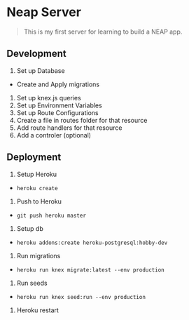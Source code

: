 # Neap Server

> This is my first server for learning to build a NEAP app.

## Development

1. Set up Database
 - Create and Apply migrations
1. Set up knex.js queries
1. Set up Environment Variables
1. Set up Route Configurations
1. Create a file in routes folder for that resource
1. Add route handlers for that resource
1. Add a controler (optional)

## Deployment

1. Setup Heroku
  - `heroku create`
1. Push to Heroku
  - `git push heroku master`
1. Setup db
  - `heroku addons:create heroku-postgresql:hobby-dev`
1. Run migrations
  - `heroku run knex migrate:latest --env production`
1. Run seeds
  - `heroku run knex seed:run --env production`
1. Heroku restart

